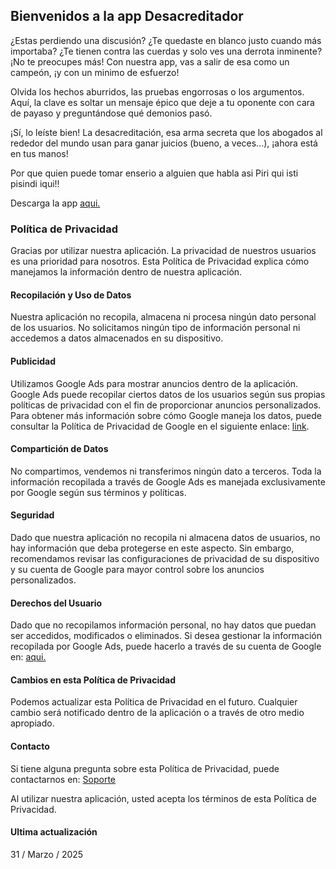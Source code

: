 ## Bienvenidos a la app Desacreditador

¿Estas perdiendo una discusión? ¿Te quedaste en blanco justo cuando más importaba? ¿Te tienen contra las cuerdas y solo ves una derrota inminente? ¡No te preocupes más! Con nuestra app, vas a salir de esa como un campeón, ¡y con un minimo de esfuerzo!

Olvida los hechos aburridos, las pruebas engorrosas o los argumentos. Aquí, la clave es soltar un mensaje épico que deje a tu oponente con cara de payaso y preguntándose qué demonios pasó.

¡Sí, lo leíste bien! La desacreditación, esa arma secreta que los abogados al rededor del mundo usan para ganar juicios (bueno, a veces...), ¡ahora está en tus manos! 

Por que quien puede tomar enserio a alguien que habla asi
Piri qui isti pisindi iqui!!

Descarga la app [aqui.](https://apps.apple.com/us/app/id6744012407)

### Política de Privacidad

Gracias por utilizar nuestra aplicación. La privacidad de nuestros usuarios es una prioridad para nosotros. Esta Política de Privacidad explica cómo manejamos la información dentro de nuestra aplicación.

#### Recopilación y Uso de Datos

Nuestra aplicación no recopila, almacena ni procesa ningún dato personal de los usuarios. No solicitamos ningún tipo de información personal ni accedemos a datos almacenados en su dispositivo.

#### Publicidad

Utilizamos Google Ads para mostrar anuncios dentro de la aplicación. Google Ads puede recopilar ciertos datos de los usuarios según sus propias políticas de privacidad con el fin de proporcionar anuncios personalizados. Para obtener más información sobre cómo Google maneja los datos, puede consultar la Política de Privacidad de Google en el siguiente enlace: [link](https://policies.google.com/privacy).

#### Compartición de Datos

No compartimos, vendemos ni transferimos ningún dato a terceros. Toda la información recopilada a través de Google Ads es manejada exclusivamente por Google según sus términos y políticas.

#### Seguridad

Dado que nuestra aplicación no recopila ni almacena datos de usuarios, no hay información que deba protegerse en este aspecto. Sin embargo, recomendamos revisar las configuraciones de privacidad de su dispositivo y su cuenta de Google para mayor control sobre los anuncios personalizados.

#### Derechos del Usuario

Dado que no recopilamos información personal, no hay datos que puedan ser accedidos, modificados o eliminados. Si desea gestionar la información recopilada por Google Ads, puede hacerlo a través de su cuenta de Google en: [aqui.](https://adssettings.google.com/)

#### Cambios en esta Política de Privacidad

Podemos actualizar esta Política de Privacidad en el futuro. Cualquier cambio será notificado dentro de la aplicación o a través de otro medio apropiado.

#### Contacto

Si tiene alguna pregunta sobre esta Política de Privacidad, puede contactarnos en:  [Soporte](mailto:luisdurancota@gmail.com)

Al utilizar nuestra aplicación, usted acepta los términos de esta Política de Privacidad.

#### Ultima actualización 
31 / Marzo / 2025

